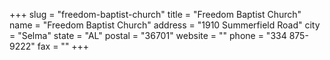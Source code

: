 +++
slug = "freedom-baptist-church"
title = "Freedom Baptist Church"
name = "Freedom Baptist Church"
address = "1910 Summerfield Road"
city = "Selma"
state = "AL"
postal = "36701"
website = ""
phone = "334 875-9222"
fax = ""
+++
